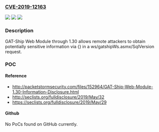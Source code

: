 ### [CVE-2019-12163](https://cve.mitre.org/cgi-bin/cvename.cgi?name=CVE-2019-12163)
![](https://img.shields.io/static/v1?label=Product&message=n%2Fa&color=blue)
![](https://img.shields.io/static/v1?label=Version&message=n%2Fa&color=blue)
![](https://img.shields.io/static/v1?label=Vulnerability&message=n%2Fa&color=brighgreen)

### Description

GAT-Ship Web Module through 1.30 allows remote attackers to obtain potentially sensitive information via {} in a ws/gatshipWs.asmx/SqlVersion request.

### POC

#### Reference
- http://packetstormsecurity.com/files/152964/GAT-Ship-Web-Module-1.30-Information-Disclosure.html
- http://seclists.org/fulldisclosure/2019/May/32
- https://seclists.org/fulldisclosure/2019/May/29

#### Github
No PoCs found on GitHub currently.

